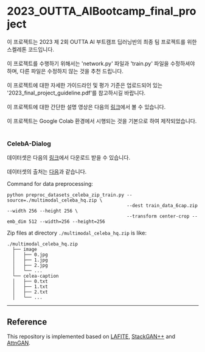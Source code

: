 # 2023_OUTTA_AIBootcamp_final_project

이 프로젝트는 2023 제 2회 OUTTA AI 부트캠프 딥러닝반의 최종 팀 프로젝트를 위한 스켈레톤 코드입니다.<br>
<br>
이 프로젝트를 수행하기 위해서는 'network.py' 파일과 'train.py' 파일을 수정하셔야 하며, 다른 파일은 수정하지 않는 것을 추천 드립니다.<br>
<br>
이 프로젝트에 대한 자세한 가이드라인 및 평가 기준은 업로드되어 있는 '2023_final_project_guideline.pdf'를 참고하시길 바랍니다.<br>
<br>
이 프로젝트에 대한 간단한 설명 영상은 다음의 [링크](https://www.youtube.com/watch?v=ZQsFbdTFZjo)에서 볼 수 있습니다.<br>
<br>
이 프로젝트는 Google Colab 환경에서 시행되는 것을 기본으로 하여 제작되었습니다.<br>
<br>
### CelebA-Dialog

데이터셋은 다음의 [링크](https://drive.google.com/drive/folders/1HwCTiyUUiN71fATB56Ea8qfUEq-X8AG7?usp=sharing)에서 다운로드 받을 수 있습니다.<br>
<br>
데이터셋의 출처는 [다음](https://github.com/IIGROUP/MM-CelebA-HQ-Dataset)과 같습니다.


Command for data preprocessing:

```
python preproc_datasets_celeba_zip_train.py --source=./multimodal_celeba_hq.zip \
                                            --dest train_data_6cap.zip --width 256 --height 256 \
                                            --transform center-crop --emb_dim 512 --width=256 --height=256
```

Zip files at directory `./multimodal_celeba_hq.zip` is like:

```
./multimodal_celeba_hq.zip
  ├── image
  │   ├── 0.jpg
  │   ├── 1.jpg
  │   ├── 2.jpg
  │   └── ...
  └── celea-caption
  │   ├── 0.txt
  │   ├── 1.txt
  │   ├── 2.txt
  │   └── ...
``` 

---

## Reference 

This repository is implemented based on [LAFITE](https://github.com/drboog/Lafite), [StackGAN++](https://github.com/hanzhanggit/StackGAN-v2/tree/master) and [AttnGAN](https://github.com/taoxugit/AttnGAN/tree/master).

